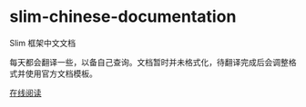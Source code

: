 slim-chinese-documentation
==========================

Slim 框架中文文档

每天都会翻译一些，以备自己查询。文档暂时并未格式化，待翻译完成后会调整格式并使用官方文档模板。

[在线阅读](http://minimee.org/php/slim)
